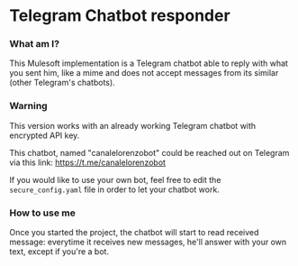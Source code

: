 # Telegram Chatbot responder

### What am I?

This Mulesoft implementation is a Telegram chatbot able to reply with what you sent him, like a mime and does not accept messages from its similar (other Telegram's chatbots).

### Warning

This version works with an already working Telegram chatbot with encrypted API key.

This chatbot, named "canalelorenzobot" could be reached out on Telegram via this link: https://t.me/canalelorenzobot

If you would like to use your own bot, feel free to edit the ```secure_config.yaml``` file in order to let your chatbot work.

### How to use me

Once you started the project, the chatbot will start to read received message: everytime it receives new messages, he'll answer with your own text, except if you're a bot.